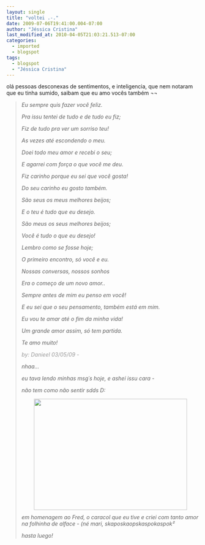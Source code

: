 ```yaml
---
layout: single
title: "voltei .-."
date: 2009-07-06T19:41:00.004-07:00
author: "Jéssica Cristina"
last_modified_at: 2010-04-05T21:03:21.513-07:00
categories:
  - imported
  - blogspot
tags:
  - blogspot
  - "Jéssica Cristina"
---
```


olá pessoas desconexas de sentimentos, e inteligencia, que nem notaram que eu tinha sumido, saibam que eu amo vocês também ¬¬



<blockquote style="font-style: italic;">Eu sempre quis fazer você feliz.

Pra issu tentei de tudo e de tudo eu fiz;

Fiz de tudo pra ver um sorriso teu!

As vezes até escondendo o meu.

Doei todo meu amor e recebi o seu;

E agarrei com força o que você me deu.

Fiz carinho porque eu sei que você gosta!

Do seu carinho eu gosto também.

São seus os meus melhores beijos;

E o teu é tudo que eu desejo.

São meus os seus melhores beijos;

Você é tudo o que eu desejo!

Lembro como se fosse hoje;

O primeiro encontro, só você e eu.

Nossas conversas, nossos sonhos

Era o começo de um novo amor..

Sempre antes de mim eu penso em você!

E eu sei que o seu pensamento, também está em mim.

Eu vou te amar até o fim da minha vida!

Um grande amor assim, só tem partida.

Te amo muito!



<span style="color: rgb(153, 153, 153);">by: Danieel     03/05/09 *-*



nhaa...

eu tava lendo minhas msg´s hoje, e ashei issu cara *-*

não tem como não sentir sdds D:





<a href="http://1.bp.blogspot.com/_sIsAsPAOqZA/SlK-vovahoI/AAAAAAAAAcw/k4w8SoFGKPo/s1600-h/721.jpg" onblur="try {parent.deselectBloggerImageGracefully();} catch(e) {}"><img alt="" border="0" id="BLOGGER_PHOTO_ID_5355552632496359042" src="http://1.bp.blogspot.com/_sIsAsPAOqZA/SlK-vovahoI/AAAAAAAAAcw/k4w8SoFGKPo/s400/721.jpg" style="margin: 0px auto 10px; display: block; text-align: center; cursor: pointer; width: 400px; height: 290px;"/></a>em homenagem ao Fred, o caracol que eu tive e criei com tanto amor na folhinha de alface *-* (né mari, skaposkaopskaspokaspok²



hasta luego!

> 

